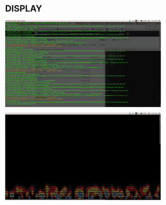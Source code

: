 #                           DISPLAY


![](spec.md/installation.png)


![](spec.md/install-flame.png)